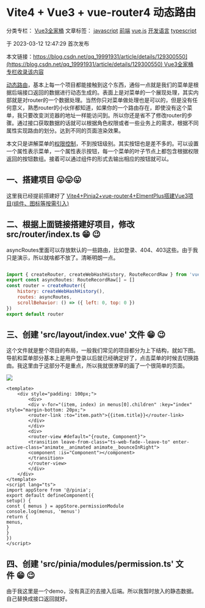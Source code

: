 # Vite4 + Vue3 + vue-router4 动态路由

分类专栏： [Vue3全家桶](https://blog.csdn.net/qq_19991931/category_12265210.html) 文章标签： [javascript](https://so.csdn.net/so/search/s.do?q=javascript&t=all&o=vip&s=&l=&f=&viparticle=) [前端](https://so.csdn.net/so/search/s.do?q=%E5%89%8D%E7%AB%AF&t=all&o=vip&s=&l=&f=&viparticle=) [vue.js](https://so.csdn.net/so/search/s.do?q=vue.js&t=all&o=vip&s=&l=&f=&viparticle=) [开发语言](https://so.csdn.net/so/search/s.do?q=%E5%BC%80%E5%8F%91%E8%AF%AD%E8%A8%80&t=all&o=vip&s=&l=&f=&viparticle=) [typescript](https://so.csdn.net/so/search/s.do?q=typescript&t=all&o=vip&s=&l=&f=&viparticle=)

于 2023-03-12 12:47:29 首次发布

本文链接：[https://blog.csdn.net/qq_19991931/article/details/129300550](https://blog.csdn.net/qq_19991931/article/details/129300550)
Vue3全家桶 专栏收录该内容](https://blog.csdn.net/qq_19991931/category_12265210.html "Vue3全家桶")



[动态路由](https://so.csdn.net/so/search?q=%E5%8A%A8%E6%80%81%E8%B7%AF%E7%94%B1&spm=1001.2101.3001.7020)，基本上每一个项目都能接触到这个东西，通俗一点就是我们的菜单是根据后端接口返回的数据进行动态生成的。表面上是对菜单的一个展现处理，其实内部就是对router的一个数据处理。当然你只对菜单做处理也是可以的，但是没有任何意义，熟悉router的小伙伴都知道，如果你的一个路由存在，即使没有这个菜单，我只要改变浏览器的地址一样能访问到。所以你还是省不了修改router的步骤。通过接口获取数据的话就可以根据角色权限或者一些业务上的需求，根据不同属性实现路由的划分。达到不同的页面渲染效果。

本文只是讲解菜单的[权限控制](https://so.csdn.net/so/search?q=%E6%9D%83%E9%99%90%E6%8E%A7%E5%88%B6&spm=1001.2101.3001.7020)，不到按钮级别。其实按钮也是差不多的。可以设置一个属性表示菜单，一个属性表示按钮，每一个菜单的叶子节点上都包含根据权限返回的按钮数组。接着可以通过组件的形式去输出相应的按钮就可以。

## 一、搭建项目 😛😛😛

这里我已经提前搭建好了 [Vite4+Pinia2+vue-router4+ElmentPlus搭建Vue3项目(组件、图标等按需引入)](https://blog.csdn.net/qq_19991931/article/details/128658576?spm=1001.2014.3001.5502 "Vite4+Pinia2+vue-router4+ElmentPlus搭建Vue3项目(组件、图标等按需引入)")

## 二、根据上面链接搭建好项目，修改src/router/index.ts 😁 😉

asyncRoutes里面可以存放默认的一些路由，比如登录、404、403这些。由于我只是演示，所以就啥都不放了。清晰明朗一点。
```js

import { createRouter, createWebHashHistory, RouteRecordRaw } from 'vue-router'
export const asyncRoutes: RouteRecordRaw[] = []
const router = createRouter({
	history: createWebHashHistory(),
	routes: asyncRoutes,
	scrollBehavior: () => ({ left: 0, top: 0 })
})
export default router

```
## 三、创建 'src/layout/index.vue' 文件 😁 😉

这个文件就是整个项目的布局，一般我们常见的项目都分为上下结构，就如下图。导航和菜单部分基本上是用户登录以后就已经确定好了，点击菜单的时候去切换路由。我这里由于这部分不是重点，所以我就很潦草的画了一个很简单的页面。

![](https://img-blog.csdnimg.cn/d8f0b6fbd72f423985990df26a1a59b5.png)

```vue
<template>
	<div style="padding: 100px;">
		<div>
		<div v-for="(item, index) in menus[0].children" :key="index" style="margin-bottom: 20px;">
		<router-link :to="item.path">{{item.title}}</router-link>
		</div>
		</div>
		<div>
		<router-view #default="{route, Component}">
		<transition leave-from-class="ts-web-fade--leave-to" enter-active-class="animate__animated animate__bounceInRight">
		<component :is="Component"></component>
		</transition>
		</router-view>
		</div>
	</div>
</template>
<script lang="ts">
import appStore from '@/pinia';
export default defineComponent({
setup() {
const { menus } = appStore.permissionModule
console.log(menus, 'menus')
return {
menus,
}
}
})
</script>

```
## 四、创建 'src/pinia/modules/permission.ts' 文件 😁 😉

由于我这里是一个demo，没有真正的去接入后端。所以我暂时放入的静态数据。自己替换成接口返回就好。